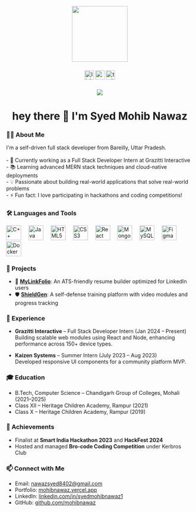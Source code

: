 <div align="center">
  <img height="150" src="https://media.giphy.com/media/M9gbBd9nbDrOTu1Mqx/giphy.gif" />
</div>

###

<div align="center">
  <img src="https://img.shields.io/static/v1?message=LinkedIn&logo=linkedin&label=&color=0077B5&logoColor=white&labelColor=&style=for-the-badge" height="25" alt="linkedin logo" />
  <img src="https://img.shields.io/static/v1?message=Youtube&logo=youtube&label=&color=FF0000&logoColor=white&labelColor=&style=for-the-badge" height="25" alt="youtube logo" />
  <img src="https://img.shields.io/static/v1?message=Twitter&logo=twitter&label=&color=1DA1F2&logoColor=white&labelColor=&style=for-the-badge" height="25" alt="twitter logo" />
</div>

###

<div align="center">
  <img src="https://visitor-badge.laobi.icu/badge?page_id=mohibnawaz.mohibnawaz" />
</div>

###

<h1 align="center">hey there 👋 I'm Syed Mohib Nawaz</h1>

###

<h3 align="left">👨‍💻 About Me</h3>

<p align="left">
I'm a self-driven full stack developer from Bareilly, Uttar Pradesh.<br><br>
- 🔭 Currently working as a Full Stack Developer Intern at Grazitti Interactive<br>
- 📚 Learning advanced MERN stack techniques and cloud-native deployments<br>
- 💡 Passionate about building real-world applications that solve real-world problems<br>
- ⚡ Fun fact: I love participating in hackathons and coding competitions!
</p>

###

<h3 align="left">🛠 Languages and Tools</h3>

<div align="left">
  <img src="https://cdn.jsdelivr.net/gh/devicons/devicon/icons/cplusplus/cplusplus-original.svg" height="40" alt="C++" />
  <img width="12" />
  <img src="https://cdn.jsdelivr.net/gh/devicons/devicon/icons/java/java-original.svg" height="40" alt="Java" />
  <img width="12" />
  <img src="https://cdn.jsdelivr.net/gh/devicons/devicon/icons/html5/html5-original.svg" height="40" alt="HTML5" />
  <img width="12" />
  <img src="https://cdn.jsdelivr.net/gh/devicons/devicon/icons/css3/css3-original.svg" height="40" alt="CSS3" />
  <img width="12" />
  <img src="https://cdn.jsdelivr.net/gh/devicons/devicon/icons/react/react-original.svg" height="40" alt="React" />
  <img width="12" />
  <img src="https://cdn.jsdelivr.net/gh/devicons/devicon/icons/mongodb/mongodb-original.svg" height="40" alt="MongoDB" />
  <img width="12" />
  <img src="https://cdn.jsdelivr.net/gh/devicons/devicon/icons/mysql/mysql-original.svg" height="40" alt="MySQL" />
  <img width="12" />
  <img src="https://cdn.jsdelivr.net/gh/devicons/devicon/icons/figma/figma-original.svg" height="40" alt="Figma" />
  <img width="12" />
  <img src="https://cdn.jsdelivr.net/gh/devicons/devicon/icons/docker/docker-plain-wordmark.svg" height="40" alt="Docker" />
</div>

###

<h3 align="left">🚀 Projects</h3>

- 🔗 [**MyLinkFolio**](https://mylinkfolio-opal.vercel.app/): An ATS-friendly resume builder optimized for LinkedIn users  
- 🛡 [**ShieldGen**](https://shieldgen.vercel.app/): A self-defense training platform with video modules and progress tracking

###

<h3 align="left">💼 Experience</h3>

- **Grazitti Interactive** – Full Stack Developer Intern (Jan 2024 – Present)  
  Building scalable web modules using React and Node, enhancing performance across 150+ device types.

- **Kaizen Systems** – Summer Intern (July 2023 – Aug 2023)  
  Developed responsive UI components for a community platform MVP.

###

<h3 align="left">🎓 Education</h3>

- B.Tech, Computer Science – Chandigarh Group of Colleges, Mohali (2021–2025)  
- Class XII – Heritage Children Academy, Rampur (2021)  
- Class X – Heritage Children Academy, Rampur (2019)

###

<h3 align="left">🏅 Achievements</h3>

- Finalist at **Smart India Hackathon 2023** and **HackFest 2024**  
- Hosted and managed **Bro-code Coding Competition** under Kerbros Club

###

<h3 align="left">📫 Connect with Me</h3>

- Email: nawazsyed8402@gmail.com  
- Portfolio: [mohibnawaz.vercel.app](https://mohibnawaz.vercel.app)  
- LinkedIn: [linkedin.com/in/syedmohibnawaz1](https://www.linkedin.com/in/syedmohibnawaz1)  
- GitHub: [github.com/mohibnawaz](https://github.com/mohibnawaz)
